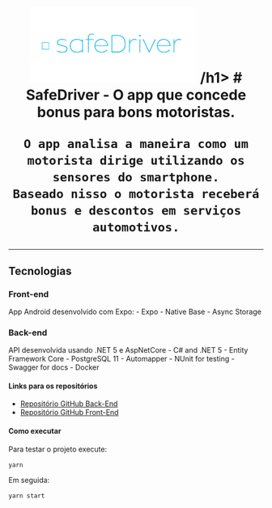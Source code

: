 <h1 align="center">
    <img src="./src/assets/safedriverLogo.png" alt="SafeDriver" />
/h1>
# SafeDriver - O app que concede bonus para bons motoristas.

	O app analisa a maneira como um motorista dirige utilizando os sensores do smartphone.
	Baseado nisso o motorista receberá bonus e descontos em serviços automotivos.

------------------------------------- 

## Tecnologias

### Front-end

App Android desenvolvido com Expo:
	- Expo
	- Native Base
	- Async Storage

### Back-end	

API desenvolvida usando .NET 5 e AspNetCore
	- C# and .NET 5
	- Entity Framework Core
	- PostgreSQL 11
	- Automapper
	- NUnit for testing
	- Swagger for docs
	- Docker


#### Links para os repositórios

- [Repositório GitHub Back-End](https://github.com/G-Leme-C/SafeDriver_API)
- [Repositório GitHub Front-End](https://github.com/Artur-Ceschin/safedriveapp)


#### Como executar

Para testar o projeto execute:
```
yarn
```

Em seguida:
```
yarn start
```

